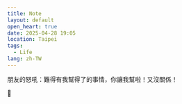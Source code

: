 ```yaml
---
title: Note
layout: default
open_heart: true
date: 2025-04-28 19:05
location: Taipei
tags: 
  - Life
lang: zh-TW
---
```


朋友的怒吼：難得有我幫得了的事情，你讓我幫啦！又沒關係！

🥹

